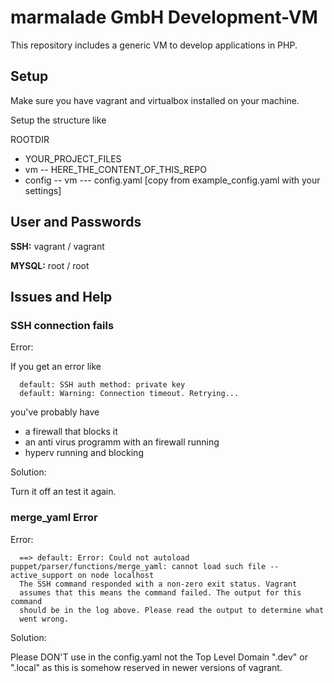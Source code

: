 # marmalade GmbH Development-VM
This repository includes a generic VM to develop applications in PHP.

## Setup

Make sure you have vagrant and virtualbox installed on your machine.

Setup the structure like

ROOTDIR
- YOUR_PROJECT_FILES
- vm
-- HERE_THE_CONTENT_OF_THIS_REPO
- config
-- vm
--- config.yaml [copy from example_config.yaml with your settings] 

## User and Passwords

__SSH:__ vagrant / vagrant

__MYSQL:__ root / root

## Issues and Help

### SSH connection fails

Error:

If you get an error like
``` 
  default: SSH auth method: private key
  default: Warning: Connection timeout. Retrying...
``` 
you've probably have

* a firewall that blocks it
* an anti virus programm with an firewall running
* hyperv running and blocking

Solution:

Turn it off an test it again.

### merge_yaml Error

Error:

``` 
  ==> default: Error: Could not autoload puppet/parser/functions/merge_yaml: cannot load such file -- active_support on node localhost
  The SSH command responded with a non-zero exit status. Vagrant
  assumes that this means the command failed. The output for this command
  should be in the log above. Please read the output to determine what
  went wrong.
```

Solution:

Please DON'T use in the config.yaml not the Top Level Domain ".dev" or ".local" as this is somehow reserved in newer versions of vagrant.

